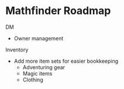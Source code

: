 # Mathfinder Roadmap

DM
- Owner management

Inventory
- Add more item sets for easier bookkeeping
  - Adventuring gear
  - Magic items
  - Clothing


